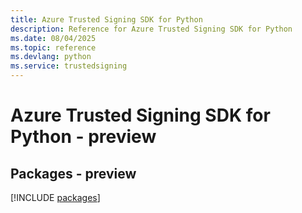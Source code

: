 ```yaml
---
title: Azure Trusted Signing SDK for Python
description: Reference for Azure Trusted Signing SDK for Python
ms.date: 08/04/2025
ms.topic: reference
ms.devlang: python
ms.service: trustedsigning
---
```

# Azure Trusted Signing SDK for Python - preview
## Packages - preview
[!INCLUDE [packages](trusted-signing-index.md)]